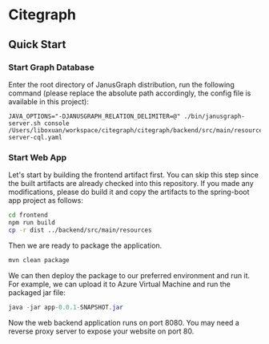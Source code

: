 # Citegraph

## Quick Start

### Start Graph Database

Enter the root directory of JanusGraph distribution, run the following command
(please replace the absolute path accordingly, the config file is available in this
 project):

```
JAVA_OPTIONS="-DJANUSGRAPH_RELATION_DELIMITER=@" ./bin/janusgraph-server.sh console /Users/liboxuan/workspace/citegraph/citegraph/backend/src/main/resources/gremlin-server-cql.yaml
```

### Start Web App

Let's start by building the frontend artifact first. You can skip
this step since the built artifacts are already checked into this
repository. If you made any modifications, please do build it and
copy the artifacts to the spring-boot app project as follows:

```bash
cd frontend
npm run build
cp -r dist ../backend/src/main/resources
```

Then we are ready to package the application.

```bash
mvn clean package
```

We can then deploy the package to our preferred environment and run
it. For example, we can upload it to Azure Virtual Machine and run the
packaged jar file:

```java
java -jar app-0.0.1-SNAPSHOT.jar
```

Now the web backend application runs on port 8080. You may need a
reverse proxy server to expose your website on port 80.
